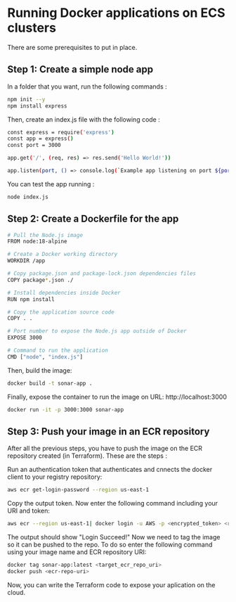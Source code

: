# Running Docker applications on ECS clusters

There are some prerequisites to put in place.

## Step 1: Create a simple node app

In a folder that you want, run the following commands :

```sh
npm init --y
npm install express
```

Then, create an index.js file with the following code :

```sh
const express = require('express')
const app = express()
const port = 3000

app.get('/', (req, res) => res.send('Hello World!'))

app.listen(port, () => console.log(`Example app listening on port ${port}!`))
```

You can test the app running :

```sh
node index.js
```

## Step 2: Create a Dockerfile for the app

```sh
# Pull the Node.js image
FROM node:18-alpine

# Create a Docker working directory
WORKDIR /app

# Copy package.json and package-lock.json dependencies files 
COPY package*.json ./

# Install dependencies inside Docker
RUN npm install

# Copy the application source code
COPY . .

# Port number to expose the Node.js app outside of Docker
EXPOSE 3000

# Command to run the application
CMD ["node", "index.js"]
```

Then, build the image:

```sh
docker build -t sonar-app .
```

Finally, expose the container to run the image on URL: http://localhost:3000

```sh
docker run -it -p 3000:3000 sonar-app
```

## Step 3: Push your image in an ECR repository

After all the previous steps, you have to push the image on the ECR repository created (in Terraform). These are the steps :

Run an authentication token that authenticates and cnnects the docker client to your registry repository:

```sh
aws ecr get-login-password --region us-east-1
```

Copy the output token. Now enter the following command including your URI and token:

```sh
aws ecr --region us-east-1| docker login -u AWS -p <encrypted_token> <repo_uri>
```

The output should show "Login Succeed!" Now we need to tag the image so it can be pushed to the repo. To do so enter the following command using your image name and ECR repository URI:

```sh
docker tag sonar-app:latest <target_ecr_repo_uri>
docker push <ecr-repo-uri>
```

Now, you can write the Terraform code to expose your aplication on the cloud.